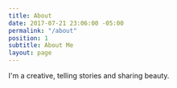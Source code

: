 ```yaml
---
title: About
date: 2017-07-21 23:06:00 -05:00
permalink: "/about"
position: 1
subtitle: About Me
layout: page
---
```


I'm a creative, telling stories and sharing beauty.